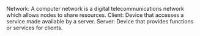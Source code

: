 Network: A computer network is a digital telecommunications network which allows nodes to share resources.
Client: Device that accesses a service made available by a server.
Server: Device that provides functions or services for clients.